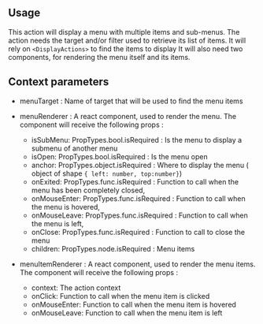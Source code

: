 ## Usage

This action will display a menu with multiple items and sub-menus. 
The action needs the target and/or filter used to retrieve its list of items. It will rely on `<DisplayActions>` to find the items to display 
It will also need two components, for rendering the menu itself and its items.

## Context parameters

- menuTarget : Name of target that will be used to find the menu items
- menuRenderer : A react component, used to render the menu. The component will receive the following props :
  - isSubMenu: PropTypes.bool.isRequired : Is the menu to display a submenu of another menu
  - isOpen: PropTypes.bool.isRequired : Is the menu open
  - anchor: PropTypes.object.isRequired : Where to display the menu ( object of shape `{ left: number, top:number}`)
  - onExited: PropTypes.func.isRequired : Function to call when the menu has been completely closed,
  - onMouseEnter: PropTypes.func.isRequired : Function to call when the menu is hovered,
  - onMouseLeave: PropTypes.func.isRequired : Function to call when the menu is left,
  - onClose: PropTypes.func.isRequired : Function to call to close the menu
  - children: PropTypes.node.isRequired : Menu items


- menuItemRenderer : A react component, used to render the menu items. The component will receive the following props :
  - context: The action context
  - onClick: Function to call when the menu item is clicked
  - onMouseEnter: Function to call when the menu item is hovered
  - onMouseLeave: Function to call when the menu item is left


